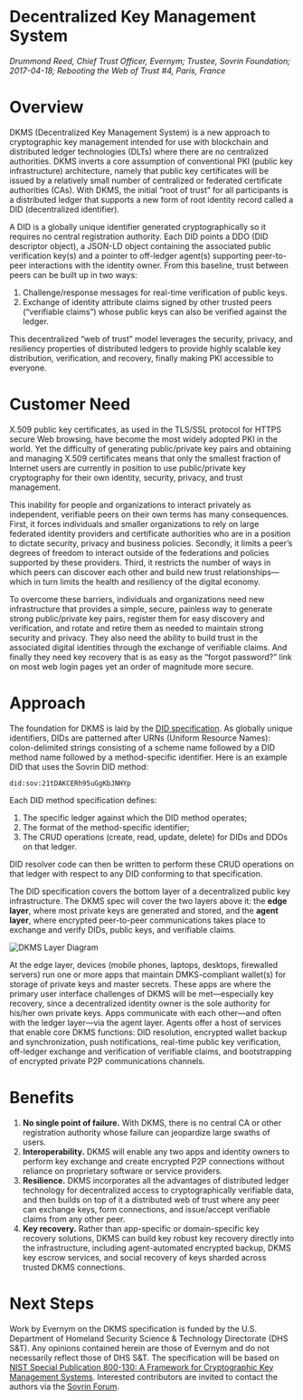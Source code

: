# Decentralized Key Management System

*Drummond Reed, Chief Trust Officer, Evernym; Trustee, Sovrin Foundation; 2017-04-18; Rebooting the Web of Trust #4, Paris, France*

# Overview

DKMS (Decentralized Key Management System) is a new approach to cryptographic key management intended for use with blockchain and distributed ledger technologies (DLTs) where there are no centralized authorities. DKMS inverts a core assumption of conventional PKI (public key infrastructure) architecture, namely that public key certificates will be issued by a relatively small number of centralized or federated certificate authorities (CAs). With DKMS, the initial “root of trust” for all participants is a distributed ledger that supports a new form of root identity record called a DID (decentralized identifier).

A DID is a globally unique identifier generated cryptographically so it requires no central registration authority. Each DID points a DDO (DID descriptor object), a JSON-LD object containing the associated public verification key(s) and a pointer to off-ledger agent(s) supporting peer-to-peer interactions with the identity owner. From this baseline, trust between peers can be built up in two ways:

1. Challenge/response messages for real-time verification of public keys.
1. Exchange of identity attribute claims signed by other trusted peers (“verifiable claims”) whose public keys can also be verified against the ledger. 

This decentralized “web of trust” model leverages the security, privacy, and resiliency properties of distributed ledgers to provide highly scalable key distribution, verification, and recovery, finally making PKI accessible to everyone.

# Customer Need

X.509 public key certificates, as used in the TLS/SSL protocol for HTTPS secure Web browsing, have become the most widely adopted PKI in the world. Yet the difficulty of generating public/private key pairs and obtaining and managing X.509 certificates means that only the smallest fraction of Internet users are currently in position to use public/private key cryptography for their own identity, security, privacy, and trust management.

This inability for people and organizations to interact privately as independent, verifiable peers on their own terms has many consequences. First, it forces individuals and smaller organizations to rely on large federated identity providers and certificate authorities who are in a position to dictate security, privacy and business policies. Secondly, it limits a peer’s degrees of freedom to interact outside of the federations and policies supported by these providers. Third, it restricts the number of ways in which peers can discover each other and build new trust relationships—which in turn limits the health and resiliency of the digital economy.

To overcome these barriers, individuals and organizations need new infrastructure that provides a simple, secure, painless way to generate strong public/private key pairs, register them for easy discovery and verification, and rotate and retire them as needed to maintain strong security and privacy. They also need the ability to build trust in the associated digital identities through the exchange of verifiable claims. And finally they need key recovery that is as easy as the “forgot password?” link on most web login pages yet an order of magnitude more secure.

# Approach

The foundation for DKMS is laid by the [DID specification](https://github.com/WebOfTrustInfo/rebooting-the-web-of-trust-fall2016/blob/master/final-documents/did-implementer-draft-10.pdf). As globally unique identifiers, DIDs are patterned after URNs (Uniform Resource Names): colon-delimited strings consisting of a scheme name followed by a DID method name followed by a method-specific identifier. Here is an example DID that uses the Sovrin DID method:

```did:sov:21tDAKCERh95uGgKbJNHYp```

Each DID method specification defines:

1. The specific ledger against which the DID method operates;
1. The format of the method-specific identifier;
1. The CRUD operations (create, read, update, delete) for DIDs and DDOs on that ledger. 

DID resolver code can then be written to perform these CRUD operations on that ledger with respect to any DID conforming to that specification.

The DID specification covers the bottom layer of a decentralized public key infrastructure. The DKMS spec will cover the two layers above it: the **edge layer**, where most private keys are generated and stored, and the **agent layer**, where encrypted peer-to-peer communications takes place to exchange and verify DIDs, public keys, and verifiable claims.

![DKMS Layer Diagram](https://github.com/WebOfTrustInfo/rebooting-the-web-of-trust-spring2017/blob/master/topics-and-advance-readings/dkms-layers-diagram.png)

At the edge layer, devices (mobile phones, laptops, desktops, firewalled servers) run one or more apps that maintain DMKS-compliant wallet(s) for storage of private keys and master secrets. These apps are where the primary user interface challenges of DKMS will be met—especially key recovery, since a decentralized identity owner is the sole authority for his/her own private keys.
Apps communicate with each other—and often with the ledger layer—via the agent layer. Agents offer a host of services that enable core DKMS functions: DID resolution, encrypted wallet backup and synchronization, push notifications, real-time public key verification, off-ledger exchange and verification of verifiable claims, and bootstrapping of encrypted private P2P communications channels.

# Benefits

1. **No single point of failure.** With DKMS, there is no central CA or other registration authority whose failure can jeopardize large swaths of users.
1. **Interoperability.** DKMS will enable any two apps and identity owners to perform key exchange and create encrypted P2P connections without reliance on proprietary software or service providers.
1. **Resilience.** DKMS incorporates all the advantages of distributed ledger technology for decentralized access to cryptographically verifiable data, and then builds on top of it a distributed web of trust where any peer can exchange keys, form connections, and issue/accept verifiable claims from any other peer.
1. **Key recovery.** Rather than app-specific or domain-specific key recovery solutions, DKMS can build key robust key recovery directly into the infrastructure, including agent-automated encrypted backup, DKMS key escrow services, and social recovery of keys sharded across trusted DKMS connections.

# Next Steps

Work by Evernym on the DKMS specification is funded by the U.S. Department of Homeland Security Science & Technology Directorate (DHS S&T). Any opinions contained herein are those of Evernym and do not necessarily reflect those of DHS S&T. The specification will be based on [NIST Special Publication 800-130: A Framework for Cryptographic Key Management Systems](http://nvlpubs.nist.gov/nistpubs/SpecialPublications/NIST.SP.800-130.pdf). Interested contributors are invited to contact the authors via the [Sovrin Forum](http://forum.sovrin.org/).
